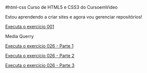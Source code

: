 #html-css
Curso de HTML5 e CSS3 do CursoemVideo

Estou aprendendo a criar sites e agora vou gerenciar repositórios!

<a href="https://eduardonbr.github.io/html-css/Exercicios/ex001/index.html">Executa o exercício 001</a>

Media Querry

<a href="https://eduardonbr.github.io/html-css/Exercicios/ex026 - media querie/mq002/index.html">Executa o exercício 026 - Parte 1</a>

<a href="https://eduardonbr.github.io/html-css/Exercicios/ex026 - media querie/mq004/index.html">Executa o exercício 026 - Parte 2</a>

<a href="https://eduardonbr.github.io/html-css/Exercicios/ex026 - media querie/mq005/index.html">Executa o exercício 026 - Parte 3</a>
